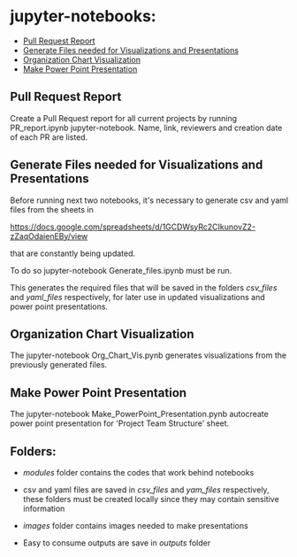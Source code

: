 # jupyter-notebooks:

- [Pull Request Report](#pull-request-report)
- [Generate Files needed for Visualizations and Presentations](#generate-files)
- [Organization Chart Visualization](#org-chart-visual)
- [Make Power Point Presentation](#make-power-point)

<a id="pull-request-report"></a>
## Pull Request Report

Create a Pull Request report for all current projects by running PR_report.ipynb
jupyter-notebook. Name, link, reviewers and creation date of each PR are listed.

<a id="generate-files"></a>
## Generate Files needed for Visualizations and Presentations

Before running next two notebooks, it's necessary to generate csv and yaml files 
from the sheets in 

https://docs.google.com/spreadsheets/d/1GCDWsyRc2CIkunovZ2-zZaqOdaienEBy/view

that are constantly being updated. 

To do so jupyter-notebook Generate_files.ipynb must be run.

This generates the required files that will be saved in the folders *csv_files* 
and *yaml_files* respectively, for later use in updated visualizations and power
point presentations.


<a id="org-chart-visual"></a>
## Organization Chart Visualization

The jupyter-notebook Org_Chart_Vis.pynb generates visualizations from the 
previously generated files.


<a id="make-power-point"></a>
## Make Power Point Presentation

The jupyter-notebook Make_PowerPoint_Presentation.pynb autocreate power point 
presentation for 'Project Team Structure' sheet.


## Folders:

- *modules* folder contains the codes that work behind notebooks

- csv and yaml files are saved in *csv_files* and *yam_files* respectively, 
these folders must be created locally since they may contain sensitive information

- *images* folder contains images needed to make presentations

- Easy to consume outputs are save in *outputs* folder
